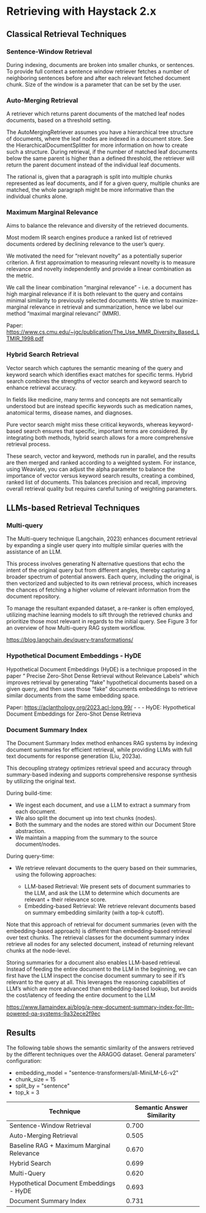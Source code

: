# Retrieving with Haystack 2.x


## Classical Retrieval Techniques

### Sentence-Window Retrieval

During indexing, documents are broken into smaller chunks, or sentences. To provide full context a sentence window 
retriever fetches a number of neighboring sentences before and after each relevant fetched document chunk. Size of the 
window is a parameter that can be set by the user.

### Auto-Merging Retrieval

A retriever which returns parent documents of the matched leaf nodes documents, based on a threshold setting.

The AutoMergingRetriever assumes you have a hierarchical tree structure of documents, where the leaf nodes
are indexed in a document store. See the HierarchicalDocumentSplitter for more information on how to create
such a structure. During retrieval, if the number of matched leaf documents below the same parent is
higher than a defined threshold, the retriever will return the parent document instead of the individual leaf
documents.

The rational is, given that a paragraph is split into multiple chunks represented as leaf documents, and if for
a given query, multiple chunks are matched, the whole paragraph might be more informative than the individual
chunks alone.

### Maximum Marginal Relevance

Aims to balance the relevance and diversity of the retrieved documents.

Most modem IR search engines produce a ranked list of retrieved documents ordered by declining relevance to the user’s query. 

We motivated the need for “relevant novelty” as a potentially superior criterion. A first approximation to 
measuring relevant novelty is to measure relevance and novelty independently and provide a linear combination as the metric. 

We call the linear combination “marginal relevance” - i.e. a document has high marginal relevance if it is both 
relevant to the query and contains minimal similarity to previously selected documents. We strive to maximize-marginal 
relevance in retrieval and summarization, hence we label our method “maximal marginal relevanci” (MMR).

Paper: https://www.cs.cmu.edu/~jgc/publication/The_Use_MMR_Diversity_Based_LTMIR_1998.pdf

### Hybrid Search Retrieval

Vector search which captures the semantic meaning of the query and keyword search which identifies exact matches 
for specific terms. Hybrid search combines the strengths of vector search and keyword search to enhance retrieval accuracy. 

In fields like medicine, many terms and concepts are not semantically understood but are instead specific keywords such 
as medication names, anatomical terms, disease names, and diagnoses.

Pure vector search might miss these critical keywords, whereas keyword-based search ensures that specific, important 
terms are considered. By integrating both methods, hybrid search allows for a more comprehensive retrieval process.

These search, vector and keyword, methods run in parallel, and the results are then merged and ranked according to a 
weighted system. For instance, using Weaviate, you can adjust the alpha parameter to balance the importance of vector 
versus keyword search results, creating a combined, ranked list of documents. This balances precision and recall, 
improving overall retrieval quality but requires careful tuning of weighting parameters.


## LLMs-based Retrieval Techniques

### Multi-query

The Multi-query technique (Langchain, 2023) enhances document retrieval by expanding a single user query into 
multiple similar queries with the assistance of an LLM. 

This process involves generating N alternative questions that echo the intent of the original query but from different 
angles, thereby capturing a broader spectrum of  potential answers. Each query, including the original, is then vectorized 
and subjected to its own retrieval process, which increases the chances of fetching a higher volume of relevant information 
from the document repository. 

To manage the resultant expanded dataset, a re-ranker is often employed, utilizing machine learning models to sift 
through the retrieved chunks and prioritize those most relevant in regards to the initial query. See Figure 3 for an 
overview of how Multi-query RAG system workflow.

https://blog.langchain.dev/query-transformations/

### Hypothetical Document Embeddings - HyDE 

Hypothetical Document Embeddings (HyDE) is a technique proposed in the paper “ Precise Zero-Shot Dense Retrieval 
without Relevance Labels” which improves retrieval by generating “fake” hypothetical documents based on a given query, 
and then uses those “fake” documents embeddings to retrieve similar documents from the same embedding space.

Paper: https://aclanthology.org/2023.acl-long.99/ -  - - HyDE: Hypothetical Document Embeddings for Zero-Shot Dense Retrieva

### Document Summary Index

The Document Summary Index method enhances RAG systems by indexing document summaries for efficient retrieval, while 
providing LLMs with full text documents for response generation (Liu, 2023a). 

This decoupling strategy optimizes  retrieval speed and accuracy through summary-based indexing and supports comprehensive 
response synthesis by  utilizing the original text.


During build-time: 
- We ingest each document, and use a LLM to extract a summary from each document. 
- We also split the document up into text chunks (nodes). 
- Both the summary and the nodes are stored within our Document Store abstraction. 
- We maintain a mapping from the summary to the source document/nodes.

During query-time: 
 
- We retrieve relevant documents to the query based on their summaries, using the following approaches:

  - LLM-based Retrieval: We present sets of document summaries to the LLM, and ask the LLM to determine which documents are relevant + their relevance score.
  - Embedding-based Retrieval: We retrieve relevant documents based on summary embedding similarity (with a top-k cutoff).

Note that this approach of retrieval for document summaries (even with the embedding-based approach) is different than 
embedding-based retrieval over text chunks. The retrieval classes for the document summary index retrieve all nodes for 
any selected document, instead of returning relevant chunks at the node-level.

Storing summaries for a document also enables LLM-based retrieval. Instead of feeding the entire document to the LLM in 
the beginning, we can first have the LLM inspect the concise document summary to see if it’s relevant to the query at all.
This leverages the reasoning capabilities of LLM’s which are more advanced than embedding-based lookup, but avoids the cost/latency of feeding the entire document to the LLM

https://www.llamaindex.ai/blog/a-new-document-summary-index-for-llm-powered-qa-systems-9a32ece2f9ec


## Results

The following table shows the semantic similarity of the answers retrieved by the different techniques over the ARAGOG 
dataset. General parameters' configuration:

  - embedding_model = "sentence-transformers/all-MiniLM-L6-v2"
  - chunk_size = 15
  - split_by = "sentence"
  - top_k = 3


| Technique                                 | Semantic Answer Similarity |
|-------------------------------------------|----------------------------|
| Sentence-Window Retrieval                 | 0.700                      |
| Auto-Merging Retrieval                    | 0.505                      |
| Baseline RAG + Maximum Marginal Relevance | 0.670                      |
| Hybrid Search                             | 0.699                      |
| Multi-Query                               | 0.620                      |
| Hypothetical Document Embeddings - HyDE   | 0.693                      |
| Document Summary Index                    | 0.731                      |
